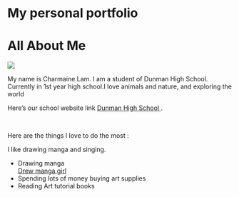 # My personal portfolio
<!DOCTYPE html>
<html>
<link rel="stylesheet" type="text/css" href="style.css">
<body>
<h1> All About Me</h1>
<title> Welcome to my website! </title>
<img src="https://dhis.dhs.sg/data/photos/7FCA6B64-5480-4AE6-9262-50EEF307E578.jpg"/>
<p>
My name is Charmaine Lam. I am a student of Dunman High School. Currently in 1st year high school.I love animals and nature, and exploring the world </p>
<p>
Here’s our school website link <a href ="www.dhs.sg"> Dunman High School  </a>. </p>
<br>
<p>Here are the things I love to do the most : </p> 
<p> I like drawing manga and singing. </p>
<ul>
<li>Drawing manga</li>
<a href="https://play.google.com/store/apps/details?id=com.mangadrawingbooks.Samuelapps"> Drew manga girl </a>
<li>Spending lots of money buying art supplies </li>
<li>Reading Art tutorial books </li>
</ul>
</body>
</html>

